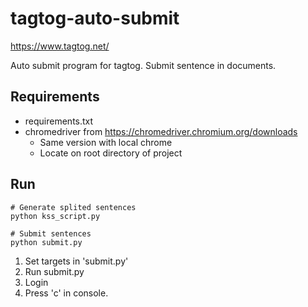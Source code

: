 # tagtog-auto-submit
https://www.tagtog.net/

Auto submit program for tagtog. Submit sentence in documents.
## Requirements
- requirements.txt
- chromedriver from https://chromedriver.chromium.org/downloads
  - Same version with local chrome
  - Locate on root directory of project

## Run
```
# Generate splited sentences
python kss_script.py

# Submit sentences
python submit.py
```
1. Set targets in 'submit.py'
1. Run submit.py
2. Login
3. Press 'c' in console.